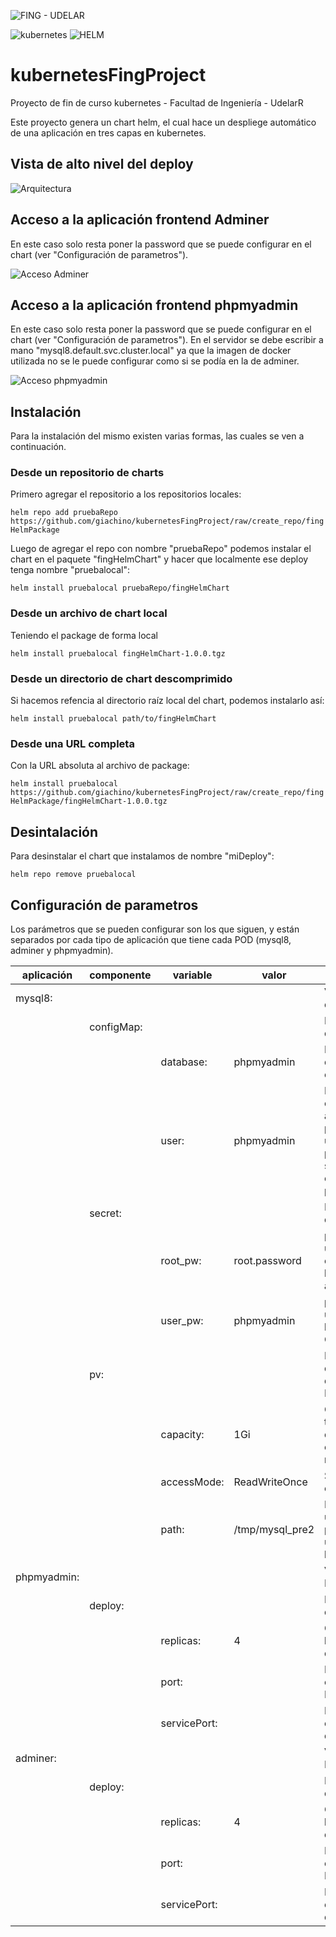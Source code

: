 ![FING - UDELAR](https://www.fing.edu.uy/sites/default/files/2022-06/Logo_Fing%2BUdelar_horizontal_RGB.jpg)

![kubernetes](https://upload.wikimedia.org/wikipedia/commons/thumb/3/39/Kubernetes_logo_without_workmark.svg/247px-Kubernetes_logo_without_workmark.svg.png) ![HELM](https://helm.sh/img/helm.svg)


# kubernetesFingProject

Proyecto de fin de curso kubernetes - Facultad de Ingeniería - UdelarR

Este proyecto genera un chart helm, el cual hace un despliege automático 
de una aplicación en tres capas en kubernetes.


## Vista de alto nivel del deploy

![Arquitectura](images/DiagramaKubernetes.png)


## Acceso a la aplicación frontend Adminer

En este caso solo resta poner la password que se puede configurar en el chart (ver "Configuración de parametros").

![Acceso Adminer](images/adminer.png)


## Acceso a la aplicación frontend phpmyadmin

En este caso solo resta poner la password que se puede configurar en el chart (ver "Configuración de parametros"). En el servidor se debe escribir a mano "mysql8.default.svc.cluster.local" ya que la imagen de docker utilizada no se le puede configurar como si se podía en la de adminer.

![Acceso phpmyadmin](images/phpmyadmin.png)

## Instalación

Para la instalación del mismo existen varias formas, las cuales se ven a continuación.


### Desde un repositorio de charts


Primero agregar el repositorio a los repositorios locales:

`helm repo add pruebaRepo https://github.com/giachino/kubernetesFingProject/raw/create_repo/fingHelmPackage`

Luego de agregar el repo con nombre "pruebaRepo" podemos instalar el chart en el paquete "fingHelmChart"
y hacer que localmente ese deploy tenga nombre "pruebalocal":

`helm install pruebalocal pruebaRepo/fingHelmChart`

### Desde un archivo de chart local

Teniendo el package de forma local 

`helm install pruebalocal fingHelmChart-1.0.0.tgz`

### Desde un directorio de chart descomprimido

Si hacemos refencia al directorio raíz local del chart, podemos instalarlo así:

`helm install pruebalocal path/to/fingHelmChart`

### Desde una URL completa

Con la URL absoluta al archivo de package:

`helm install pruebalocal https://github.com/giachino/kubernetesFingProject/raw/create_repo/fingHelmPackage/fingHelmChart-1.0.0.tgz`


## Desintalación

Para desinstalar el chart que instalamos de nombre "miDeploy":

`helm repo remove pruebalocal`


## Configuración de parametros

Los parámetros que se pueden configurar son los que siguen, y están separados por cada tipo de aplicación
que tiene cada POD (mysql8, adminer y phpmyadmin).

|aplicación|componente|variable|valor|descripción|
|----------|----------|--------|-----|-----------|
|mysql8:||||Variables para la base de datos.|
|  |configMap:|||Parámetros específicos del ConfigMap|
|  |  |database:| phpmyadmin| Nombre de la base de datos a crear si no lo está previamente.|
|  |  |user:| phpmyadmin| Nombre de usuario a crear en la base anterior si no lo está previamente. A este usuario se le dan permisos máximos sobre la base especificada en el parámetro anterior.|
|  |secret:|||Parámetros específicos del Secret|
|  |  |root_pw:| root.password|password para el usuario root que se le configura al iniciar la base, si no lo está anteriormente.|
|  |  |user_pw:| phpmyadmin|password para el usuario que se creó en la sección anterior del ConfigMap.|
|  |pv:|||Parámetros específicos del PersistentVolume y del PersistentVolumeClaim.|
|  |  |capacity:| 1Gi|Capacidad del PV y también del PVC, ya que el deploy hace que el PVC solicite el mismo tamaño del PV.|
|  |  |accessMode:| ReadWriteOnce|Seleccionar el modo de escritura.|
|  |  |path:| /tmp/mysql_pre2|En este caso el deploy utiliza storage local, y por eso se selecciona un directorio local para hacer de persistencia.|
|phpmyadmin:||||Variables para los PODs de phpmyadmin|
|  |deploy:|||Parámetros específicos del Deploy|
|  |  |replicas:| 4|Cuantas réplicas levantamos en el deploy|
|  |  |port:||Puerto en que se expone la aplicación. Por defecto 8080.|
|  |  |servicePort:||Puerto en que se expone el servicio. Por defecto 8888.|
|adminer:||||Variables para los PODs de adminer|
|  |deploy:|||Parámetros específicos del Deploy|
|  |  |replicas:| 4|Cuantas réplicas levantamos en el deploy|
|  |  |port:||Puerto en que se expone el aplicación. Por defecto 80.|
|  |  |servicePort:||Puerto en que se expone el servicio. Por defecto 8888.|